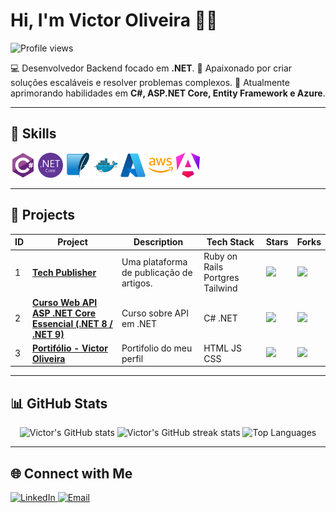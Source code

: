 # Hi, I'm Victor Oliveira 👨‍💻

<p align="left">
  <img src="https://komarev.com/ghpvc/?username=victoroliveira59&color=blue" alt="Profile views" />
</p>

💻 Desenvolvedor Backend focado em **.NET**.
🎯 Apaixonado por criar soluções escaláveis e resolver problemas complexos.
🌱 Atualmente aprimorando habilidades em **C#, ASP.NET Core, Entity Framework e Azure**.

---

## 🚀 Skills

<p align="left">
  <img src="https://github.com/devicons/devicon/raw/master/icons/csharp/csharp-original.svg" alt="C#" width="40" height="40" />
  <img src="https://github.com/devicons/devicon/raw/master/icons/dotnetcore/dotnetcore-original.svg" alt=".NET Core" width="40" height="40" />
  <img src="https://github.com/devicons/devicon/raw/master/icons/sqlite/sqlite-original.svg" alt="SQL" width="40" height="40" />
  <img src="https://github.com/devicons/devicon/raw/master/icons/docker/docker-original.svg" alt="Docker" width="40" height="40" />
  <img src="https://github.com/devicons/devicon/raw/master/icons/azure/azure-original.svg" alt="Azure" width="40" height="40" />
  <img src="https://github.com/devicons/devicon/blob/master/icons/amazonwebservices/amazonwebservices-plain-wordmark.svg" alt="aws" width="40" height="40" />
  <img src="https://github.com/devicons/devicon/blob/master/icons/angular/angular-original.svg" alt="angualar"  width="40" height="40"/>
</p>

---

## 📂 Projects

<table>
  <thead>
    <tr align="center">
      <th>ID</th>
      <th>Project</th>
      <th>Description</th>
      <th>Tech Stack</th>
      <th>Stars</th>
      <th>Forks</th>
    </tr>
  </thead>
  <tbody>
    <tr>
      <td>1</td>
      <td><a href="https://github.com/victoroliveira59/tech_publisher"><b>Tech Publisher</b></a></td>
      <td>Uma plataforma de publicação de artigos.</td>
      <td>Ruby on Rails Portgres Tailwind</td>
      <td><img src="https://img.shields.io/github/stars/victoroliveira59/tech_publisher" /></td>
      <td><img src="https://img.shields.io/github/forks/victoroliveira59/tech_publisher" /></td>
    </tr>
    <tr>
      <td>2</td>
      <td><a href="https://github.com/victoroliveira59/APICatalogo"><b>Curso Web API ASP .NET Core Essencial (.NET 8 / .NET 9) </b></a></td>
      <td>Curso sobre API em .NET </td>
      <td>C# .NET </td>
      <td><img src="https://img.shields.io/github/stars/victoroliveira59/APICatalogo" /></td>
      <td><img src="https://img.shields.io/github/forks/victoroliveira59/APICatalogo" /></td>
    </tr>
     <tr>
      <td>3</td>
      <td><a href="https://github.com/victoroliveira59/Portifolio-VictorOliveira"><b>Portifólio - Victor Oliveira</b></a></td>
      <td> Portifolio do meu perfil </td>
      <td>HTML JS CSS</td>
      <td><img src="https://img.shields.io/github/forks/victoroliveira59/Portifolio-VictorOliveira" /></td>
      <td><img src="https://img.shields.io/github/forks/victoroliveira59/Portifolio-VictorOliveira" /></td>
    </tr>
  </tbody>
</table>

---

## 📊 GitHub Stats

<p align="center">
  <img src="https://github-readme-stats.vercel.app/api?username=victoroliveira59&theme=tokyonight&hide_border=true&include_all_commits=true&count_private=true" alt="Victor's GitHub stats" />
  <img src="https://github-readme-streak-stats.herokuapp.com/?user=victoroliveira59&theme=tokyonight&hide_border=true" alt="Victor's GitHub streak stats" />
  <img src="https://github-readme-stats.vercel.app/api/top-langs/?username=victoroliveira59&theme=tokyonight&hide_border=true&layout=compact" alt="Top Languages" />
</p>

---

## 🌐 Connect with Me

<p align="left">
  <a href="https://www.linkedin.com/in/victor-oliveira-785116195/">
    <img src="https://img.shields.io/badge/LinkedIn-Victor_Oliveira-blue?style=flat-square&logo=linkedin" alt="LinkedIn" />
  </a>
  <a href="mailto:victor.oliveira@example.com">
    <img src="https://img.shields.io/badge/Email-victor.oliveira@example.com-red?style=flat-square&logo=gmail" alt="Email" />
  </a>
</p>
